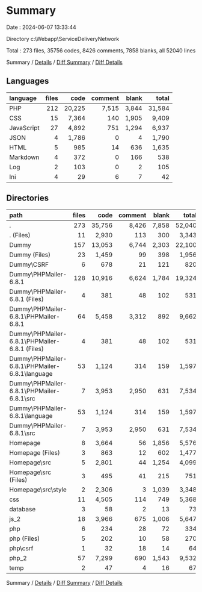 # Summary

Date : 2024-06-07 13:33:44

Directory c:\\Webapp\\ServiceDeliveryNetwork

Total : 273 files,  35756 codes, 8426 comments, 7858 blanks, all 52040 lines

Summary / [Details](details.md) / [Diff Summary](diff.md) / [Diff Details](diff-details.md)

## Languages
| language | files | code | comment | blank | total |
| :--- | ---: | ---: | ---: | ---: | ---: |
| PHP | 212 | 20,225 | 7,515 | 3,844 | 31,584 |
| CSS | 15 | 7,364 | 140 | 1,905 | 9,409 |
| JavaScript | 27 | 4,892 | 751 | 1,294 | 6,937 |
| JSON | 4 | 1,786 | 0 | 4 | 1,790 |
| HTML | 5 | 985 | 14 | 636 | 1,635 |
| Markdown | 4 | 372 | 0 | 166 | 538 |
| Log | 2 | 103 | 0 | 2 | 105 |
| Ini | 4 | 29 | 6 | 7 | 42 |

## Directories
| path | files | code | comment | blank | total |
| :--- | ---: | ---: | ---: | ---: | ---: |
| . | 273 | 35,756 | 8,426 | 7,858 | 52,040 |
| . (Files) | 11 | 2,930 | 113 | 300 | 3,343 |
| Dummy | 157 | 13,053 | 6,744 | 2,303 | 22,100 |
| Dummy (Files) | 23 | 1,459 | 99 | 398 | 1,956 |
| Dummy\\CSRF | 6 | 678 | 21 | 121 | 820 |
| Dummy\\PHPMailer-6.8.1 | 128 | 10,916 | 6,624 | 1,784 | 19,324 |
| Dummy\\PHPMailer-6.8.1 (Files) | 4 | 381 | 48 | 102 | 531 |
| Dummy\\PHPMailer-6.8.1\\PHPMailer-6.8.1 | 64 | 5,458 | 3,312 | 892 | 9,662 |
| Dummy\\PHPMailer-6.8.1\\PHPMailer-6.8.1 (Files) | 4 | 381 | 48 | 102 | 531 |
| Dummy\\PHPMailer-6.8.1\\PHPMailer-6.8.1\\language | 53 | 1,124 | 314 | 159 | 1,597 |
| Dummy\\PHPMailer-6.8.1\\PHPMailer-6.8.1\\src | 7 | 3,953 | 2,950 | 631 | 7,534 |
| Dummy\\PHPMailer-6.8.1\\language | 53 | 1,124 | 314 | 159 | 1,597 |
| Dummy\\PHPMailer-6.8.1\\src | 7 | 3,953 | 2,950 | 631 | 7,534 |
| Homepage | 8 | 3,664 | 56 | 1,856 | 5,576 |
| Homepage (Files) | 3 | 863 | 12 | 602 | 1,477 |
| Homepage\\src | 5 | 2,801 | 44 | 1,254 | 4,099 |
| Homepage\\src (Files) | 3 | 495 | 41 | 215 | 751 |
| Homepage\\src\\style | 2 | 2,306 | 3 | 1,039 | 3,348 |
| css | 11 | 4,505 | 114 | 749 | 5,368 |
| database | 3 | 58 | 2 | 13 | 73 |
| js_2 | 18 | 3,966 | 675 | 1,006 | 5,647 |
| php | 6 | 234 | 28 | 72 | 334 |
| php (Files) | 5 | 202 | 10 | 58 | 270 |
| php\\csrf | 1 | 32 | 18 | 14 | 64 |
| php_2 | 57 | 7,299 | 690 | 1,543 | 9,532 |
| temp | 2 | 47 | 4 | 16 | 67 |

Summary / [Details](details.md) / [Diff Summary](diff.md) / [Diff Details](diff-details.md)